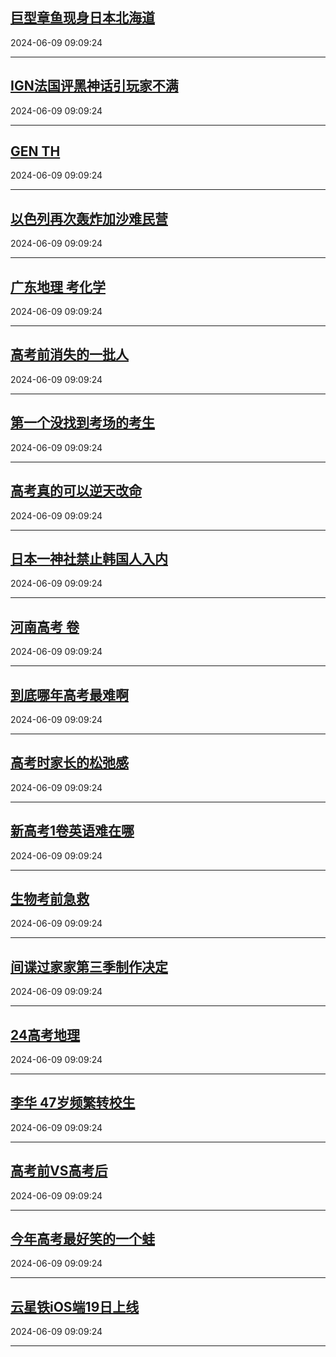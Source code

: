 ## [巨型章鱼现身日本北海道](https://search.bilibili.com/all?vt=36849326&keyword=%E5%B7%A8%E5%9E%8B%E7%AB%A0%E9%B1%BC%E7%8E%B0%E8%BA%AB%E6%97%A5%E6%9C%AC%E5%8C%97%E6%B5%B7%E9%81%93&order=click)

2024-06-09 09:09:24

---
## [IGN法国评黑神话引玩家不满](https://search.bilibili.com/all?vt=36849326&keyword=IGN%E6%B3%95%E5%9B%BD%E8%AF%84%E9%BB%91%E7%A5%9E%E8%AF%9D%E5%BC%95%E7%8E%A9%E5%AE%B6%E4%B8%8D%E6%BB%A1&order=click)

2024-06-09 09:09:24

---
## [GEN TH](https://search.bilibili.com/all?vt=36849326&keyword=GEN+TH&order=click)

2024-06-09 09:09:24

---
## [以色列再次轰炸加沙难民营](https://search.bilibili.com/all?vt=36849326&keyword=%E4%BB%A5%E8%89%B2%E5%88%97%E5%86%8D%E6%AC%A1%E8%BD%B0%E7%82%B8%E5%8A%A0%E6%B2%99%E9%9A%BE%E6%B0%91%E8%90%A5&order=click)

2024-06-09 09:09:24

---
## [广东地理 考化学](https://search.bilibili.com/all?vt=36849326&keyword=%E5%B9%BF%E4%B8%9C%E5%9C%B0%E7%90%86+%E8%80%83%E5%8C%96%E5%AD%A6&order=click)

2024-06-09 09:09:24

---
## [高考前消失的一批人](https://search.bilibili.com/all?vt=36849326&keyword=%E9%AB%98%E8%80%83%E5%89%8D%E6%B6%88%E5%A4%B1%E7%9A%84%E4%B8%80%E6%89%B9%E4%BA%BA&order=click)

2024-06-09 09:09:24

---
## [第一个没找到考场的考生](https://search.bilibili.com/all?vt=36849326&keyword=%E7%AC%AC%E4%B8%80%E4%B8%AA%E6%B2%A1%E6%89%BE%E5%88%B0%E8%80%83%E5%9C%BA%E7%9A%84%E8%80%83%E7%94%9F&order=click)

2024-06-09 09:09:24

---
## [高考真的可以逆天改命](https://search.bilibili.com/all?vt=36849326&keyword=%E9%AB%98%E8%80%83%E7%9C%9F%E7%9A%84%E5%8F%AF%E4%BB%A5%E9%80%86%E5%A4%A9%E6%94%B9%E5%91%BD&order=click)

2024-06-09 09:09:24

---
## [日本一神社禁止韩国人入内](https://search.bilibili.com/all?vt=36849326&keyword=%E6%97%A5%E6%9C%AC%E4%B8%80%E7%A5%9E%E7%A4%BE%E7%A6%81%E6%AD%A2%E9%9F%A9%E5%9B%BD%E4%BA%BA%E5%85%A5%E5%86%85&order=click)

2024-06-09 09:09:24

---
## [河南高考 卷](https://search.bilibili.com/all?vt=36849326&keyword=%E6%B2%B3%E5%8D%97%E9%AB%98%E8%80%83+%E5%8D%B7&order=click)

2024-06-09 09:09:24

---
## [到底哪年高考最难啊](https://search.bilibili.com/all?vt=36849326&keyword=%E5%88%B0%E5%BA%95%E5%93%AA%E5%B9%B4%E9%AB%98%E8%80%83%E6%9C%80%E9%9A%BE%E5%95%8A&order=click)

2024-06-09 09:09:24

---
## [高考时家长的松弛感](https://search.bilibili.com/all?vt=36849326&keyword=%E9%AB%98%E8%80%83%E6%97%B6%E5%AE%B6%E9%95%BF%E7%9A%84%E6%9D%BE%E5%BC%9B%E6%84%9F&order=click)

2024-06-09 09:09:24

---
## [新高考1卷英语难在哪](https://search.bilibili.com/all?vt=36849326&keyword=%E6%96%B0%E9%AB%98%E8%80%831%E5%8D%B7%E8%8B%B1%E8%AF%AD%E9%9A%BE%E5%9C%A8%E5%93%AA&order=click)

2024-06-09 09:09:24

---
## [生物考前急救](https://search.bilibili.com/all?vt=36849326&keyword=%E7%94%9F%E7%89%A9%E8%80%83%E5%89%8D%E6%80%A5%E6%95%91&order=click)

2024-06-09 09:09:24

---
## [间谍过家家第三季制作决定](https://search.bilibili.com/all?vt=36849326&keyword=%E9%97%B4%E8%B0%8D%E8%BF%87%E5%AE%B6%E5%AE%B6%E7%AC%AC%E4%B8%89%E5%AD%A3%E5%88%B6%E4%BD%9C%E5%86%B3%E5%AE%9A&order=click)

2024-06-09 09:09:24

---
## [24高考地理](https://search.bilibili.com/all?vt=36849326&keyword=24%E9%AB%98%E8%80%83%E5%9C%B0%E7%90%86&order=click)

2024-06-09 09:09:24

---
## [李华 47岁频繁转校生](https://search.bilibili.com/all?vt=36849326&keyword=%E6%9D%8E%E5%8D%8E+47%E5%B2%81%E9%A2%91%E7%B9%81%E8%BD%AC%E6%A0%A1%E7%94%9F&order=click)

2024-06-09 09:09:24

---
## [高考前VS高考后](https://search.bilibili.com/all?vt=36849326&keyword=%E9%AB%98%E8%80%83%E5%89%8DVS%E9%AB%98%E8%80%83%E5%90%8E&order=click)

2024-06-09 09:09:24

---
## [今年高考最好笑的一个蛙](https://search.bilibili.com/all?vt=36849326&keyword=%E4%BB%8A%E5%B9%B4%E9%AB%98%E8%80%83%E6%9C%80%E5%A5%BD%E7%AC%91%E7%9A%84%E4%B8%80%E4%B8%AA%E8%9B%99&order=click)

2024-06-09 09:09:24

---
## [云星铁iOS端19日上线](https://search.bilibili.com/all?vt=36849326&keyword=%E4%BA%91%E6%98%9F%E9%93%81iOS%E7%AB%AF19%E6%97%A5%E4%B8%8A%E7%BA%BF&order=click)

2024-06-09 09:09:24

---
